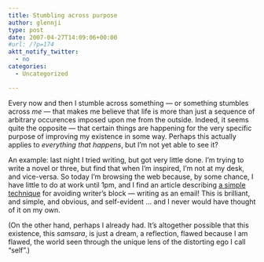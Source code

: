 ```yaml
---
title: Stumbling across purpose
author: glennji
type: post
date: 2007-04-27T14:09:06+00:00
#url: /?p=174
aktt_notify_twitter:
  - no
categories:
  - Uncategorized

---
```

Every now and then I stumble across something &#8212; or something stumbles across _me_ &#8212; that makes me believe that life is more than just a sequence of arbitrary occurences imposed upon me from the outside. Indeed, it seems quite the opposite &#8212; that certain things are happening for the very specific purpose of improving my existence in some way. Perhaps this actually applies to _everything that happens_, but I&#8217;m not yet able to see it?
  
An example: last night I tried writing, but got very little done. I&#8217;m trying to write a novel or three, but find that when I&#8217;m inspired, I&#8217;m not at my desk, and vice-versa. So today I&#8217;m browsing the web because, by some chance, I have little to do at work until 1pm, and I find an article describing [a simple technique][1] for avoiding writer&#8217;s block &#8212; writing as an email! This is brilliant, and simple, and obvious, and self-evident &#8230; and I never would have thought of it on my own.
  
(On the other hand, perhaps I already had. It&#8217;s altogether possible that this existence, this _samsara_, is just a dream, a reflection, flawed because I am flawed, the world seen through the unique lens of the distorting ego I call &#8220;self&#8221;.)

 [1]: http://www.lifeclever.com/unstuck-your-writing-with-an-email/ "LifeClever"
